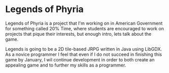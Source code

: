 Legends of Phyria
==================
Legends of Phyria is a project that I'm working on in American Government for something called 20% Time, where students
are encouraged to work on projects that pique their interests, but enough intro, lets talk about the game.

Legends is going to be a 2D tile-based JRPG written in Java using LibGDX. As a novice programmer I feel that even if I
do not succeed in finishing this game by January, I wil continue development in order to both create an appealing game
and to further my skills as a programmer.
